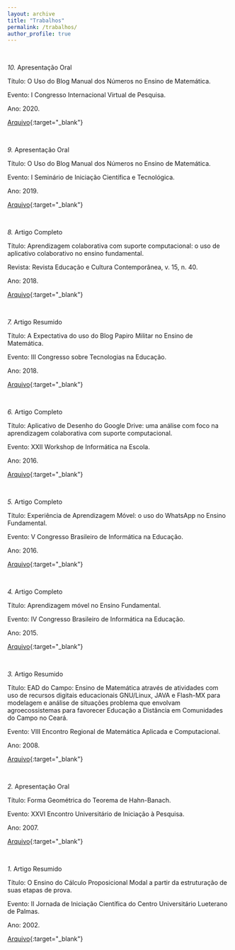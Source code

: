 ```yaml
---
layout: archive
title: "Trabalhos"
permalink: /trabalhos/
author_profile: true
---
```


<br />

*10.* Apresentação Oral

Título: O Uso do Blog Manual dos Números no Ensino de Matemática.

Evento: I Congresso Internacional Virtual de Pesquisa.

Ano: 2020.

[Arquivo](/assets/files/10_CONINP.pdf){:target="_blank"}

<br />

*9.* Apresentação Oral

Título: O Uso do Blog Manual dos Números no Ensino de Matemática.

Evento: I Seminário de Iniciação Científica e Tecnológica.

Ano: 2019.

[Arquivo](/assets/files/09_SEMIC.pdf){:target="_blank"}

<br />

*8.* Artigo Completo

Título: Aprendizagem colaborativa com suporte computacional: o uso de aplicativo colaborativo no ensino fundamental.

Revista: Revista Educação e Cultura Contemporânea, v. 15, n. 40.

Ano: 2018.

[Arquivo](/assets/files/08_RECC.pdf){:target="_blank"}

<br />

*7.* Artigo Resumido

Título: A Expectativa do uso do Blog Papiro Militar no Ensino de Matemática.

Evento: III Congresso sobre Tecnologias na Educação.

Ano: 2018.

[Arquivo](/assets/files/07_CTRL+E.pdf){:target="_blank"}

<br />

*6.* Artigo Completo

Título: Aplicativo de Desenho do Google Drive: uma análise com foco na aprendizagem colaborativa com suporte computacional.

Evento: XXII Workshop de Informática na Escola.

Ano: 2016.

[Arquivo](/assets/files/06_CBIE.pdf){:target="_blank"}

<br />

*5.* Artigo Completo

Título: Experiência de Aprendizagem Móvel: o uso do WhatsApp no Ensino Fundamental.

Evento: V Congresso Brasileiro de Informática na Educação.

Ano: 2016.

[Arquivo](/assets/files/05_CBIE.pdf){:target="_blank"}

<br />

*4.* Artigo Completo

Título: Aprendizagem móvel no Ensino Fundamental.

Evento: IV Congresso Brasileiro de Informática na Educação.

Ano: 2015.

[Arquivo](/assets/files/04_CBIE.pdf){:target="_blank"}

<br />

*3.* Artigo Resumido

Título: EAD do Campo: Ensino de Matemática através de atividades com uso de recursos digitais educacionais GNU/Linux, JAVA e Flash-MX para modelagem e análise de situações problema que envolvam agroecossistemas para favorecer Educação a Distância em Comunidades do Campo no Ceará.

Evento: VIII Encontro Regional de Matemática Aplicada e Computacional.

Ano: 2008.

[Arquivo](/assets/files/03_ERMAC.pdf){:target="_blank"}

<br />

*2.* Apresentação Oral

Título: Forma Geométrica do Teorema de Hahn-Banach.

Evento: XXVI Encontro Universitário de Iniciação à Pesquisa.

Ano: 2007.

[Arquivo](/assets/files/02_EUIP.pdf){:target="_blank"}

<br />

*1.* Artigo Resumido

Título: O Ensino do Cálculo Proposicional Modal a partir da estruturação de suas etapas de prova.

Evento: II Jornada de Iniciação Científica do Centro Universitário Lueterano de Palmas.

Ano: 2002.

[Arquivo](/assets/files/01_JIC.pdf){:target="_blank"}
